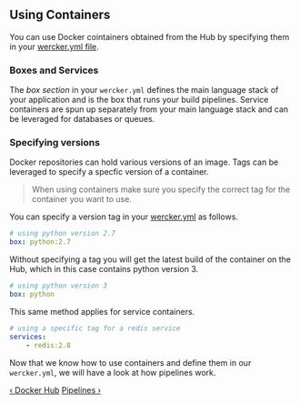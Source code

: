 ## Using Containers

You can use Docker cointainers obtained from the Hub by specifying them
in your [wercker.yml file](/learn/wercker-yml/01_introduction.html).

### Boxes and Services

The *box section* in your `wercker.yml` defines the main language stack
of your application and is the box that runs your build pipelines.
Service containers are spun up separately from your main language stack
and can be leveraged for databases or queues.

### Specifying versions

Docker repositories can hold various versions of an image. Tags can be leveraged to specify a specfic version of a container.

> When using containers make sure you specify the correct tag for the
container you want to use.

You can specify a version tag in your
[wercker.yml](/learn/wercker-yml/01_introduction.html) as follows.

```yaml
# using python version 2.7
box: python:2.7
```

Without specifying a tag you will get the latest build of the container
on the Hub, which in this case contains python version 3.

```yaml
# using python version 3
box: python
```

This same method applies for service containers.

```yaml
# using a specific tag for a redis service
services:
    - redis:2.8
```

Now that we know how to use containers and define them in our
`wercker.yml`, we will have a look at how pipelines work.

[&lsaquo; Docker Hub](/learn/containers/02_docker-hub.html "nav previous containers")
[Pipelines &rsaquo;](/learn/pipelines/01_introduction.html "nav next pipelines")
